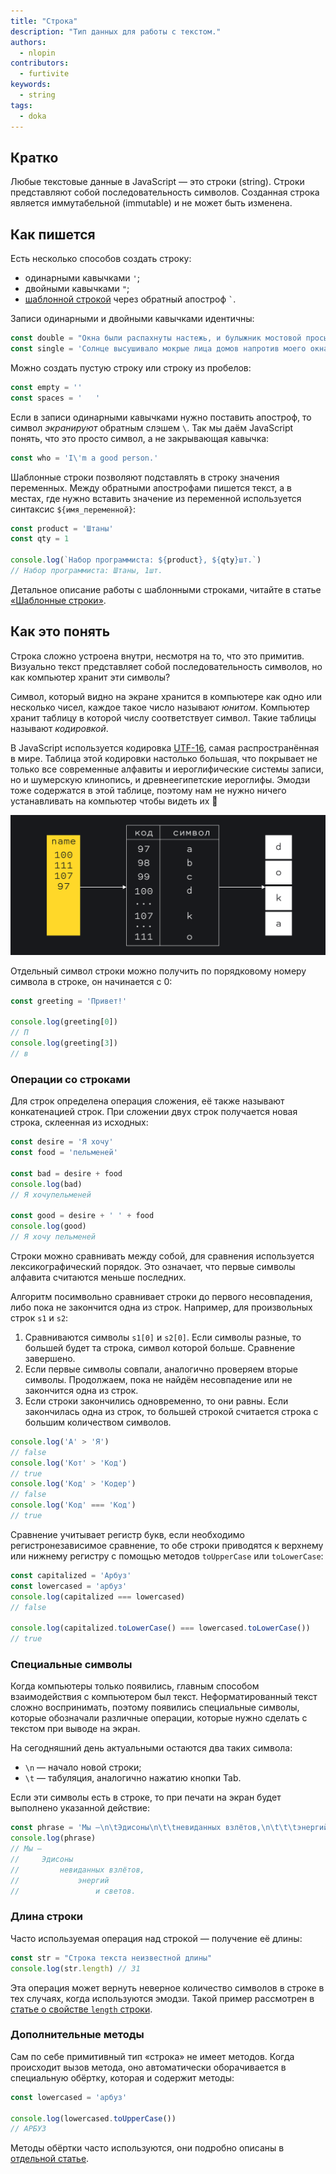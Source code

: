 ```yaml
---
title: "Строка"
description: "Тип данных для работы с текстом."
authors:
  - nlopin
contributors:
  - furtivite
keywords:
  - string
tags:
  - doka
---
```


## Кратко

Любые текстовые данные в JavaScript — это строки (string). Строки представляют собой последовательность символов. Созданная строка является иммутабельной (immutable) и не может быть изменена.

## Как пишется

Есть несколько способов создать строку:
- одинарными кавычками `'`;
- двойными кавычками `"`;
- [шаблонной строкой](/js/template-strings) через обратный апостроф `` ` ``.

Записи одинарными и двойными кавычками идентичны:

```js
const double = "Окна были распахнуты настежь, и булыжник мостовой просыхал после дождя."
const single = 'Солнце высушивало мокрые лица домов напротив моего окна'
```

Можно создать пустую строку или строку из пробелов:

```js
const empty = ''
const spaces = '   '
```

Если в записи одинарными кавычками нужно поставить апостроф, то символ _экранируют_ обратным слэшем `\`. Так мы даём JavaScript понять, что это просто символ, а не закрывающая кавычка:

```js
const who = 'I\'m a good person.'
```

Шаблонные строки позволяют подставлять в строку значения переменных. Между обратными апострофами пишется текст, а в местах, где нужно вставить значение из переменной используется синтаксис `${имя_переменной}`:

```js
const product = 'Штаны'
const qty = 1

console.log(`Набор программиста: ${product}, ${qty}шт.`)
// Набор программиста: Штаны, 1шт.
```

Детальное описание работы с шаблонными строками, читайте в статье [«Шаблонные строки»](/js/template-strings).

## Как это понять

Строка сложно устроена внутри, несмотря на то, что это примитив. Визуально текст представляет собой последовательность символов, но как компьютер хранит эти символы?

Символ, который видно на экране хранится в компьютере как одно или несколько чисел, каждое такое число называют _юнитом_. Компьютер хранит таблицу в которой числу соответствует символ. Такие таблицы называют _кодировкой_.

В JavaScript используется кодировка [UTF-16](https://ru.wikipedia.org/wiki/UTF-16), самая распространённая в мире. Таблица этой кодировки настолько большая, что покрывает не только все современные алфавиты и иероглифические системы записи, но и шумерскую клинопись, и древнеегипетские иероглифы. Эмодзи тоже содержатся в этой таблице, поэтому нам не нужно ничего устанавливать на компьютер чтобы видеть их 🙌

![Преобразование последовательности чисел в строку](images/anatomy.png)

Отдельный символ строки можно получить по порядковому номеру символа в строке, он начинается с 0:

```js
const greeting = 'Привет!'

console.log(greeting[0])
// П
console.log(greeting[3])
// в
```

### Операции со строками

Для строк определена операция сложения, её также называют конкатенацией строк. При сложении двух строк получается новая строка, склеенная из исходных:

```js
const desire = 'Я хочу'
const food = 'пельменей'

const bad = desire + food
console.log(bad)
// Я хочупельменей

const good = desire + ' ' + food
console.log(good)
// Я хочу пельменей
```

Строки можно сравнивать между собой, для сравнения используется лексикографический порядок. Это означает, что первые символы алфавита считаются меньше последних.

Алгоритм посимвольно сравнивает строки до первого несовпадения, либо пока не закончится одна из строк. Например, для произвольных строк `s1` и `s2`:

1. Сравниваются символы `s1[0]` и `s2[0]`. Если символы разные, то большей будет та строка, символ которой больше. Сравнение завершено.
1. Если первые символы совпали, аналогично проверяем вторые символы. Продолжаем, пока не найдём несовпадение или не закончится одна из строк.
1. Если строки закончились одновременно, то они равны. Если закончилась одна из строк, то большей строкой считается строка с большим количеством символов.

```js
console.log('А' > 'Я')
// false
console.log('Кот' > 'Код')
// true
console.log('Код' > 'Кодер')
// false
console.log('Код' === 'Код')
// true
```

Сравнение учитывает регистр букв, если необходимо регистронезависимое сравнение, то обе строки приводятся к верхнему или нижнему регистру с помощью методов `toUpperCase` или `toLowerCase`:

```js
const capitalized = 'Арбуз'
const lowercased = 'арбуз'
console.log(capitalized === lowercased)
// false

console.log(capitalized.toLowerCase() === lowercased.toLowerCase())
// true
```

### Специальные символы

Когда компьютеры только появились, главным способом взаимодействия с компьютером был текст. Неформатированный текст сложно воспринимать, поэтому появились специальные символы, которые обозначали различные операции, которые нужно сделать с текстом при выводе на экран.

На сегодняшний день актуальными остаются два таких символа:

- `\n` — начало новой строки;
- `\t` — табуляция, аналогично нажатию кнопки Tab.

Если эти символы есть в строке, то при печати на экран будет выполнено указанной действие:

```js
const phrase = 'Мы —\n\tЭдисоны\n\t\tневиданных взлётов,\n\t\t\tэнергий\n\t\t\t\tи светов.'
console.log(phrase)
// Мы —
//     Эдисоны
//         невиданных взлётов,
//             энергий
//                 и светов.
```

### Длина строки

Часто используемая операция над строкой — получение её длины:

```js
const str = "Строка текста неизвестной длины"
console.log(str.length) // 31
```

Эта операция может вернуть неверное количество символов в строке в тех случаях, когда используются эмодзи. Такой пример рассмотрен в [статье о свойстве `length` строки](/js/string-length).

### Дополнительные методы

Сам по себе примитивный тип «строка» не имеет методов. Когда происходит вызов метода, оно автоматически оборачивается в специальную обёртку, которая и содержит методы:

```js
const lowercased = 'арбуз'

console.log(lowercased.toUpperCase())
// АРБУЗ
```

Методы обёртки часто используются, они подробно описаны в [отдельной статье](/js/string-wrapper).
